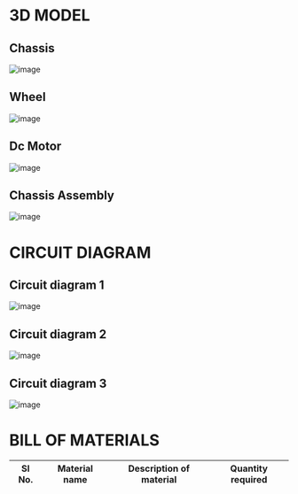 # 3D MODEL

## Chassis

![image](https://user-images.githubusercontent.com/105161049/174321844-20e243a2-d02f-4976-b66d-57c58b2d3380.png)

## Wheel

![image](https://user-images.githubusercontent.com/105161049/174322260-e2ca7fcb-ba8c-40e4-8c0b-94533f24ae3e.png)

## Dc Motor

![image](https://user-images.githubusercontent.com/105161049/174322810-d0119e52-320a-4b4b-85db-50043e407a22.png)

## Chassis Assembly

![image](https://user-images.githubusercontent.com/105161049/174322892-2a3e6fda-f6c8-40b6-975b-17db58680ab2.png)

# CIRCUIT DIAGRAM

## Circuit diagram 1

![image](https://user-images.githubusercontent.com/105161049/174389257-78ba9676-3840-49eb-9132-487eb986c536.png)
 
## Circuit diagram 2

![image](https://user-images.githubusercontent.com/105161049/174388974-f562b96c-e0ab-449b-9700-a542c9512d8c.png)

## Circuit diagram 3

![image](https://user-images.githubusercontent.com/105161049/174392685-66f72ad9-5a2c-41c3-ac69-f560a7027419.png)



# BILL OF MATERIALS

|  SI No.  |  Material name  |  Description of material  |  Quantity required  |
|----------|-----------------|---------------------------|---------------------|
